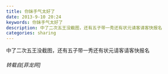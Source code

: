 ```yaml
---
title: 你妹手气太好了
date: 2013-9-10 20:24
keywords: 你妹手气太好了
description: 中了二次五王没截图，还有五子带一秀还有状元请客请客快报名
categories: sharing
---
```

<td class="t_f" id="postmessage_47195">

中了二次五王没截图，还有五子带一秀还有状元<img alt="" border="0" onclick="" onmouseover="" smilieid="265" src="static/image/smiley/Xiongmao/23.gif"/>请客请客快报名</td>
###### 转载自[菲龙网]